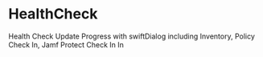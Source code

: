 # HealthCheck
Health Check Update Progress with swiftDialog including Inventory, Policy Check In, Jamf Protect Check In In
